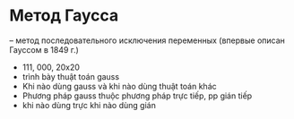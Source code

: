 

# Метод Гаусса 
– метод последовательного исключения переменных (впервые описан Гауссом в 1849 г.)


- 111, 000, 20x20
- trình bày thuật toán gauss
- Khi nào dùng gauss và khi nào dùng thuật toán khác
- Phương pháp gauss thuộc phương pháp trực tiếp, pp gián tiếp
- khi nào dùng trực khi nào dùng gián